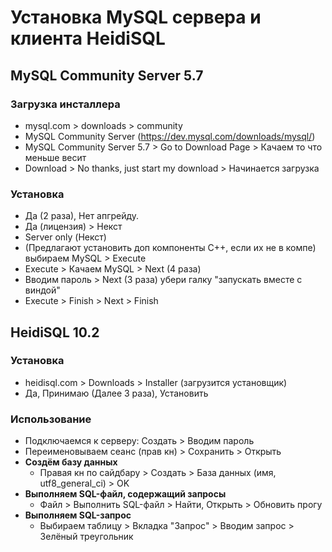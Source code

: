 # Установка MySQL сервера и клиента HeidiSQL

## MySQL Community Server 5.7
### Загрузка инсталлера
* mysql.com > downloads > community
* MySQL Community Server (https://dev.mysql.com/downloads/mysql/)
* MySQL Community Server 5.7 > Go to Download Page > Качаем то что меньше весит
* Download > No thanks, just start my download > Начинается загрузка

### Установка
* Да (2 раза), Нет апгрейду.
* Да (лицензия) > Некст
* Server only (Некст)
* (Предлагают установить доп компоненты С++, если их не в компе) выбираем MySQL > Execute
* Execute > Качаем MySQL > Next (4 раза)
* Вводим пароль > Next (3 раза) убери галку "запускать вместе с виндой"
* Execute > Finish > Next > Finish

## HeidiSQL 10.2
### Установка
* heidisql.com > Downloads > Installer (загрузится установщик)
* Да, Принимаю (Далее 3 раза), Установить

### Использование
* Подключаемся к серверу: Создать > Вводим пароль
* Переименовываем сеанс (прав кн) > Сохранить > Открыть
* **Создём базу данных**
    * Правая кн по сайдбару > Создать > База данных (имя, utf8_general_ci) > OK
* **Выполняем SQL-файл, содержащий запросы**
    * Файл > Выполнить SQL-файл > Найти, Открыть > Обновить прогу
* **Выполняем SQL-запрос**
    * Выбираем таблицу > Вкладка "Запрос" > Вводим запрос > Зелёный треугольник

